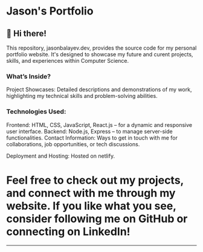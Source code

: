 # Jason's Portfolio

## 👋 Hi there! 
This repository, jasonbalayev.dev, provides the source code for my personal portfolio website. It's designed to showcase my future and curent projects, skills, and experiences within Computer Science.

### What’s Inside?
Project Showcases: Detailed descriptions and demonstrations of my work, highlighting my technical skills and problem-solving abilities.
### Technologies Used:
Frontend: HTML, CSS, JavaScript, React.js – for a dynamic and responsive user interface.
Backend: Node.js, Express – to manage server-side functionalities.
Contact Information: Ways to get in touch with me for collaborations, job opportunities, or tech discussions.

Deployment and Hosting: Hosted on netlify.

# Feel free to check out my projects, and connect with me through my website. If you like what you see, consider following me on GitHub or connecting on LinkedIn!

---
